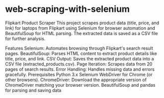 # web-scraping-with-selenium
Flipkart Product Scraper
This project scrapes product data (title, price, and link) for laptops from Flipkart using Selenium for browser automation and BeautifulSoup for HTML parsing. The extracted data is saved as a CSV file for further analysis.

Features
Selenium: Automates browsing through Flipkart's search result pages.
BeautifulSoup: Parses HTML content to extract product details like title, price, and link.
CSV Output: Saves the extracted product data into a CSV file (extracted_products.csv).
Page Iteration: Scrapes data from 20 pages of search results.
Error Handling: Handles missing data and errors gracefully.
Prerequisites
Python 3.x 
Selenium WebDriver for Chrome (or other browsers).
ChromeDriver: Download the appropriate version of ChromeDriver matching your browser version.
BeautifulSoup and pandas for parsing and saving data
